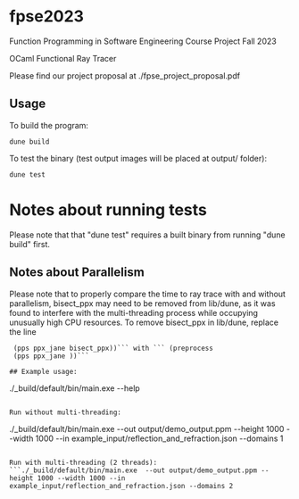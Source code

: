 # fpse2023
Function Programming in Software Engineering Course Project Fall 2023

OCaml Functional Ray Tracer

Please find our project proposal at ./fpse_project_proposal.pdf

## Usage

To build the program:
```
dune build
```

To test the binary (test output images will be placed at output/ folder):
```
dune test
```

# Notes about running tests
Please note that that "dune test" requires a built binary from running "dune build" first.


## Notes about Parallelism
Please note that to properly compare the time to ray trace with and without parallelism,
bisect_ppx may need to be removed from lib/dune, as it was found to interfere with the multi-threading process
while occupying unusually high CPU resources.
To remove bisect_ppx in lib/dune, replace the line
``` (preprocess
 (pps ppx_jane bisect_ppx))``` with ``` (preprocess
 (pps ppx_jane ))```

## Example usage:

```
./_build/default/bin/main.exe  --help
```

Run without multi-threading:
```
./_build/default/bin/main.exe  --out output/demo_output.ppm --height 1000 --width 1000 --in example_input/reflection_and_refraction.json --domains 1
```

Run with multi-threading (2 threads):
```./_build/default/bin/main.exe  --out output/demo_output.ppm --height 1000 --width 1000 --in example_input/reflection_and_refraction.json --domains 2
```
